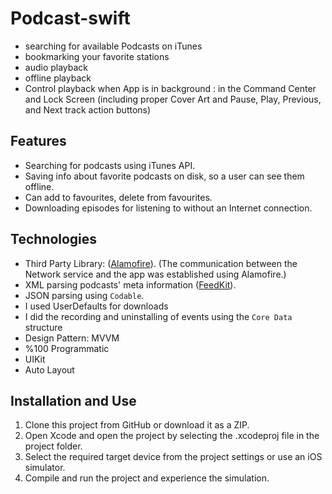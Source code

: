 # Podcast-swift

- searching for available Podcasts on iTunes
- bookmarking your favorite stations
- audio playback
- offline playback
- Control playback when App is in background : in the Command Center and Lock Screen (including proper Cover Art and Pause, Play, Previous, and Next track action buttons)

## Features
-  Searching for podcasts using iTunes API.
-  Saving info about favorite podcasts on disk, so a user can see them offline.
-  Can add to favourites, delete from favourites.
-  Downloading episodes for listening to without an Internet connection.

## Technologies
-  Third Party Library: ([Alamofire](https://github.com/Alamofire/Alamofire)). (The communication between the Network service and the app was established using Alamofire.) 
-  XML parsing podcasts' meta information ([FeedKit](https://github.com/nmdias/FeedKit)).
-  JSON parsing using `Codable`.
-  I used UserDefaults for downloads
-  I did the recording and uninstalling of events using the `Core Data` structure
-  Design Pattern: MVVM
-  %100 Programmatic
-  UIKit
-  Auto Layout


  ## Installation and Use
1. Clone this project from GitHub or download it as a ZIP.
2. Open Xcode and open the project by selecting the .xcodeproj file in the project folder.
3. Select the required target device from the project settings or use an iOS simulator.
4. Compile and run the project and experience the simulation.

